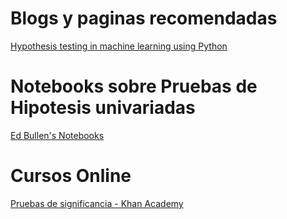 # Blogs y paginas recomendadas

[Hypothesis testing in machine learning using Python](https://towardsdatascience.com/hypothesis-testing-in-machine-learning-using-python-a0dc89e169ce)

# Notebooks sobre Pruebas de Hipotesis univariadas

[Ed Bullen's Notebooks](https://github.com/edbullen/Hypothesis) <br>

# Cursos Online
[Pruebas de significancia - Khan Academy](https://es.khanacademy.org/math/ap-statistics/tests-significance-ap#idea-significance-tests) <br>
